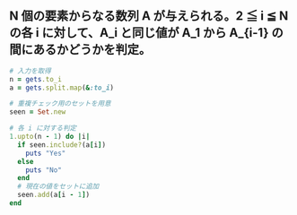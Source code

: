 ## N 個の要素からなる数列 A が与えられる。2 ≦ i ≦ N の各 i に対して、A_i と同じ値が A_1 から A_{i-1} の間にあるかどうかを判定。

```ruby
# 入力を取得
n = gets.to_i
a = gets.split.map(&:to_i)

# 重複チェック用のセットを用意
seen = Set.new

# 各 i に対する判定
1.upto(n - 1) do |i|
  if seen.include?(a[i])
    puts "Yes"
  else
    puts "No"
  end
  # 現在の値をセットに追加
  seen.add(a[i - 1])
end
```